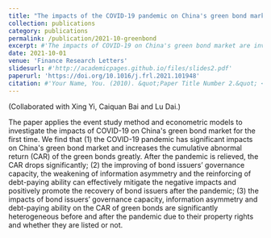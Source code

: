 ```yaml
---
title: "The impacts of the COVID-19 pandemic on China's green bond market"
collection: publications
category: publications
permalink: /publication/2021-10-greenbond
excerpt: #'The impacts of COVID-19 on China's green bond market are investigated. COVID-19 has significant impacts on the market and increases the cumulative abnormal return (CAR). The extent of negative impacts depends on issuers’ governance capacity (emp), information asymmetry (InfoAsym) and debt-paying ability (debt-paying).'
date: 2021-10-01
venue: 'Finance Research Letters'
slidesurl: #'http://academicpages.github.io/files/slides2.pdf'
paperurl: 'https://doi.org/10.1016/j.frl.2021.101948'
citation: #'Your Name, You. (2010). &quot;Paper Title Number 2.&quot; <i>Journal 1</i>. 1(2).'
---
```

(Collaborated with Xing Yi, Caiquan Bai and Lu Dai.)  

The paper applies the event study method and econometric models to investigate the impacts of COVID-19 on China's green bond market for the first time. We find that (1) the COVID-19 pandemic has significant impacts on China's green bond market and increases the cumulative abnormal return (CAR) of the green bonds greatly. After the pandemic is relieved, the CAR drops significantly; (2) the improving of bond issuers’ governance capacity, the weakening of information asymmetry and the reinforcing of debt-paying ability can effectively mitigate the negative impacts and positively promote the recovery of bond issuers after the pandemic; (3) the impacts of bond issuers’ governance capacity, information asymmetry and debt-paying ability on the CAR of green bonds are significantly heterogeneous before and after the pandemic due to their property rights and whether they are listed or not.
